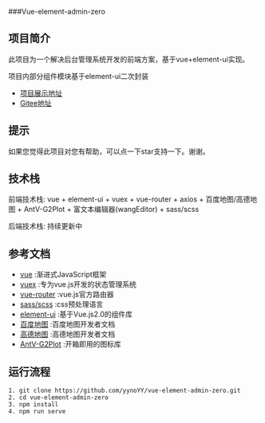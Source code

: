 ###Vue-element-admin-zero

## 项目简介
此项目为一个解决后台管理系统开发的前端方案，基于vue+element-ui实现。

项目内部分组件模块基于element-ui二次封装
- [项目展示地址](http://www.zero-web.top)
- [Gitee地址](https://gitee.com/zero_fsc/zero-blog)

## 提示
如果您觉得此项目对您有帮助，可以点一下star支持一下。谢谢。

## 技术栈
前端技术栈: vue + element-ui + vuex + vue-router + axios + 百度地图/高德地图 + AntV-G2Plot + 富文本编辑器(wangEditor) + sass/scss 

后端技术栈: 持续更新中

## 参考文档
- [vue](https://cn.vuejs.org/) :渐进式JavaScript框架
- [vuex](https://vuex.vuejs.org/zh/) :专为vue.js开发的状态管理系统
- [vue-router](https://router.vuejs.org/zh/) :vue.js官方路由器
- [sass/scss](https://www.sass.hk/) :css预处理语言
- [element-ui](https://element.eleme.cn/#/zh-CN) :基于Vue.js2.0的组件库
- [百度地图](http://lbsyun.baidu.com/index.php?title=jspopularGL) :百度地图开发者文档
- [高德地图](https://lbs.amap.com/api/javascript-api/summary) :高德地图开发者文档
- [AntV-G2Plot](https://g2plot.antv.vision/zh) :开箱即用的图标库

## 运行流程
```
1. git clone https://github.com/yynoYY/vue-element-admin-zero.git
2. cd vue-element-admin-zero
3. npm install
4. npm run serve
```

